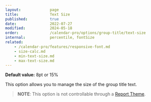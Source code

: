 ```yaml
---
layout:             page
title:              Text Size
published:          true
date:               2022-07-27
modified:           2024-05-18
order:              /calendar-pro/options/group-title/text-size
internal:           percentile, fontSize
related:
    - /calendar-pro/features/responsive-font.md
    - size-calc.md
    - min-text-size.md
    - max-text-size.md
---
```

**Default value:** 8pt or 15%

This option allows you to manage the size of the group title text. 

> **NOTE**: This option is not controllable through a [Report Theme](../../features/themes.md).